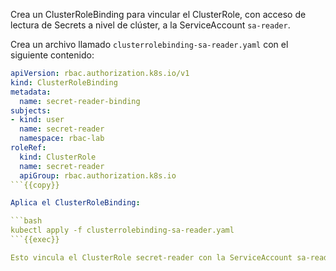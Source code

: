 Crea un ClusterRoleBinding para vincular el ClusterRole, con acceso de lectura de Secrets a nivel de clúster, a la ServiceAccount `sa-reader`.

Crea un archivo llamado `clusterrolebinding-sa-reader.yaml` con el siguiente contenido:

```yaml
apiVersion: rbac.authorization.k8s.io/v1
kind: ClusterRoleBinding
metadata:
  name: secret-reader-binding
subjects:
- kind: user
  name: secret-reader
  namespace: rbac-lab
roleRef:
  kind: ClusterRole
  name: secret-reader
  apiGroup: rbac.authorization.k8s.io
```{{copy}}

Aplica el ClusterRoleBinding:

```bash
kubectl apply -f clusterrolebinding-sa-reader.yaml
```{{exec}}

Esto vincula el ClusterRole secret-reader con la ServiceAccount sa-reader.